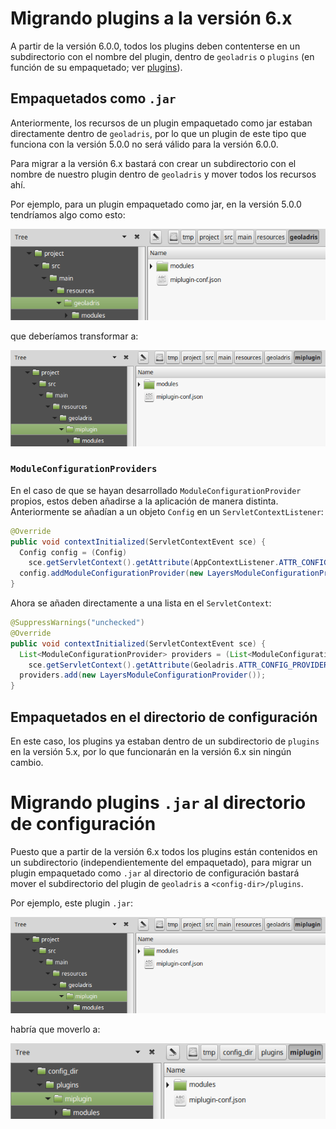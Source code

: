 # Migrando plugins a la versión 6.x

A partir de la versión 6.0.0, todos los plugins deben contenterse en un subdirectorio con el nombre del plugin, dentro de `geoladris` o `plugins` (en función de su empaquetado; ver [plugins](plugins.md)).

## Empaquetados como `.jar`
Anteriormente, los recursos de un plugin empaquetado como jar estaban directamente dentro de `geoladris`, por lo que un plugin de este tipo que funciona con la versión 5.0.0 no será válido para la versión 6.0.0.

Para migrar a la versión 6.x bastará con crear un subdirectorio con el nombre de nuestro plugin dentro de `geoladris` y mover todos los recursos ahí.

Por ejemplo, para un plugin empaquetado como jar, en la versión 5.0.0 tendríamos algo como esto:

![](images/plugin-jar-5.x.png)

que deberíamos transformar a:

![](images/plugin-jar-6.x.png)


### <a name="ModuleConfigurationProviders"></a>`ModuleConfigurationProviders`
En el caso de que se hayan desarrollado `ModuleConfigurationProvider` propios, estos deben añadirse a la aplicación de manera distinta. Anteriormente se añadían a un objeto `Config` en un `ServletContextListener`:

```java
@Override
public void contextInitialized(ServletContextEvent sce) {
  Config config = (Config)
    sce.getServletContext().getAttribute(AppContextListener.ATTR_CONFIG);
  config.addModuleConfigurationProvider(new LayersModuleConfigurationProvider());
}
```

Ahora se añaden directamente a una lista en el `ServletContext`:

```java
@SuppressWarnings("unchecked")
@Override
public void contextInitialized(ServletContextEvent sce) {
  List<ModuleConfigurationProvider> providers = (List<ModuleConfigurationProvider>)
    sce.getServletContext().getAttribute(Geoladris.ATTR_CONFIG_PROVIDERS);
  providers.add(new LayersModuleConfigurationProvider());
}
```

## Empaquetados en el directorio de configuración

En este caso, los plugins ya estaban dentro de un subdirectorio de `plugins` en la versión 5.x, por lo que funcionarán en la versión 6.x sin ningún cambio.

# Migrando plugins `.jar` al directorio de configuración

Puesto que a partir de la versión 6.x todos los plugins están contenidos en un subdirectorio (independientemente del empaquetado), para migrar un plugin empaquetado como `.jar` al directorio de configuración bastará mover el subdirectorio del plugin de `geoladris` a `<config-dir>/plugins`.

Por ejemplo, este plugin `.jar`:

![](images/plugin-jar-6.x.png)

habría que moverlo a:

![](images/plugin-conf-dir-6.x.png)